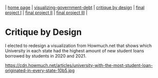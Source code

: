 | [home page](https://kjmattso.github.io/Mattson-portfolio/) | [visualizing-government-debt](https://kjmattso.github.io/Mattson-portfolio/Visualizing_gov_debt.html) | [critique by design]([critique-by-design](https://kjmattso.github.io/Mattson-portfolio/Critique_by_design.html)) | [final project I](final-project-part-one) | [final project II](final-project-part-two) | [final project III](final-project-part-three) |

# Critique by Design

I elected to redesign a visualization from Howmuch.net that shows which University in each state had the highest amount of new student loans borrowed by students in 2020 and 2021.

https://cdn.howmuch.net/articles/university-with-the-most-student-loan-originated-in-every-state-10b5.jpg

